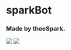 # sparkBot

### Made by theeSpark.
[![](https://static.filehorse.com/icons/messaging-and-chat/twitch-desktop-app-icon-32.png)](https://twitch.tv/theeSpark) [![](https://github.githubassets.com/favicon.ico)](https://github.com/theeSpark)
